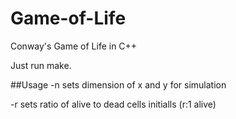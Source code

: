 # Game-of-Life
Conway's Game of Life in C++

Just run make.

##Usage
-n sets dimension of x and y for simulation

-r sets ratio of alive to dead cells initialls (r:1 alive)
